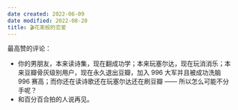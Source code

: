 ```yaml
---
date created: 2022-06-09
date modified: 2022-08-20
title: 🎬花束般的恋爱
---
```


最高赞的评论：

- 你的男朋友，本来读诗集，现在翻成功学；本来玩塞尔达，现在玩消消乐；本来豆瓣骨灰级别用户，现在永久退出豆瓣，加入 996 大军并且被成功洗脑 996 赛高；而你还在读诗歌还在玩塞尔达还在刷豆瓣 —— 所以怎么可能不分手呢？
- 和百分百合拍的人说再见。

